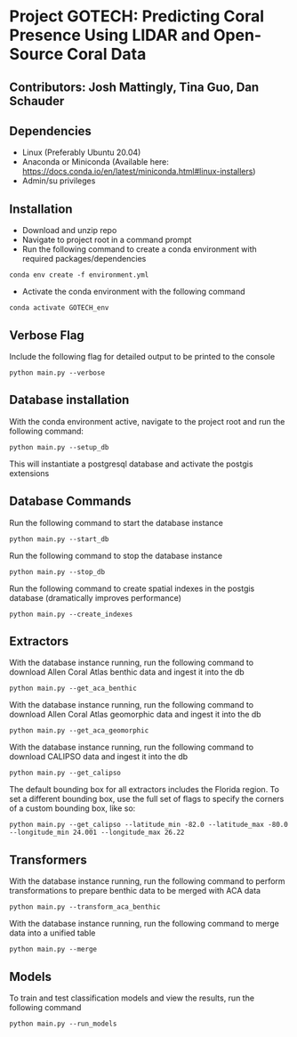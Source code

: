 # Project GOTECH: Predicting Coral Presence Using LIDAR and Open-Source Coral Data

## Contributors: Josh Mattingly, Tina Guo, Dan Schauder

## Dependencies
* Linux (Preferably Ubuntu 20.04)
* Anaconda or Miniconda (Available here: https://docs.conda.io/en/latest/miniconda.html#linux-installers)
* Admin/su privileges

## Installation
* Download and unzip repo
* Navigate to project root in a command prompt
* Run the following command to create a conda environment with required packages/dependencies
```
conda env create -f environment.yml
```
* Activate the conda environment with the following command
```
conda activate GOTECH_env
```

## Verbose Flag
Include the following flag for detailed output to be printed to the console

```
python main.py --verbose
```

## Database installation
With the conda environment active, navigate to the project root and run the following command:
```
python main.py --setup_db
```
This will instantiate a postgresql database and activate the postgis extensions

## Database Commands
Run the following command to start the database instance
```
python main.py --start_db
```

Run the following command to stop the database instance
```
python main.py --stop_db
```

Run the following command to create spatial indexes in the postgis database (dramatically improves performance)
```
python main.py --create_indexes
```

## Extractors
With the database instance running, run the following command to download Allen Coral Atlas benthic data and ingest it into the db
```
python main.py --get_aca_benthic
```

With the database instance running, run the following command to download Allen Coral Atlas geomorphic data and ingest it into the db
```
python main.py --get_aca_geomorphic
```

With the database instance running, run the following command to download CALIPSO data and ingest it into the db
```
python main.py --get_calipso
```

The default bounding box for all extractors includes the Florida region. To set a different bounding box, use the full set of flags to specify the corners of a custom bounding box, like so:

```
python main.py --get_calipso --latitude_min -82.0 --latitude_max -80.0 --longitude_min 24.001 --longitude_max 26.22
```

## Transformers
With the database instance running, run the following command to perform transformations to prepare benthic data to be merged with ACA data
```
python main.py --transform_aca_benthic
```

With the database instance running, run the following command to merge data into a unified table
```
python main.py --merge
```

## Models
To train and test classification models and view the results, run the following command
```
python main.py --run_models
```